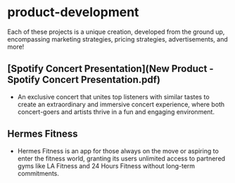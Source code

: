 # product-development

Each of these projects is a unique creation, developed from the ground up, encompassing marketing strategies, pricing strategies, advertisements, and more!

## [Spotify Concert Presentation](New Product - Spotify Concert Presentation.pdf)
- An exclusive concert that unites top listeners with similar tastes to create an extraordinary and immersive concert experience, where both concert-goers and artists thrive in a fun and engaging environment.

## Hermes Fitness
- Hermes Fitness is an app for those always on the move or aspiring to enter the fitness world, granting its users unlimited access to partnered gyms like LA Fitness and 24 Hours Fitness without long-term commitments.
